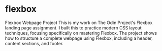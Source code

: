 # flexbox

Flexbox Webpage Project
This is my work on The Odin Project's Flexbox landing page assignment. I built this to practice modern CSS layout techniques, focusing specifically on mastering Flexbox.
The project shows how to structure a complete webpage using Flexbox, including a header, content sections, and footer.
